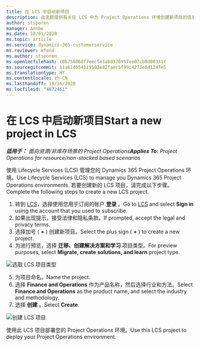 ```yaml
---
title: 在 LCS 中启动新项目
description: 此主题提供有关在 LCS 中为 Project Operations 环境创建新项目的信息。
author: stsporen
manager: Annbe
ms.date: 10/01/2020
ms.topic: article
ms.service: dynamics-365-customerservice
ms.reviewer: kfend
ms.author: stsporen
ms.openlocfilehash: c0b756068f7eec5e3abd326957ee07cb0d00331f
ms.sourcegitcommit: 11a61db54119503e82faec5f99c4273e8d1247e5
ms.translationtype: HT
ms.contentlocale: zh-CN
ms.lasthandoff: 10/16/2020
ms.locfileid: "4072461"
---
```

# <a name="start-a-new-project-in-lcs"></a><span data-ttu-id="05989-103">在 LCS 中启动新项目</span><span class="sxs-lookup"><span data-stu-id="05989-103">Start a new project in LCS</span></span>

<span data-ttu-id="05989-104">_**适用于：** 面向资源/非库存场景的 Project Operations_</span><span class="sxs-lookup"><span data-stu-id="05989-104">_**Applies To:** Project Operations for resource/non-stocked based scenarios_</span></span>

<span data-ttu-id="05989-105">使用 Lifecycle Services (LCS) 管理您的 Dynamics 365 Project Operations 环境。</span><span class="sxs-lookup"><span data-stu-id="05989-105">Use Lifecycle Services (LCS) to manage you Dynamics 365 Project Operations environments.</span></span> <span data-ttu-id="05989-106">若要创建新的 LCS 项目，请完成以下步骤。</span><span class="sxs-lookup"><span data-stu-id="05989-106">Complete the following steps to create a new LCS project.</span></span>

1. <span data-ttu-id="05989-107">转到 [LCS](https://lcs.dynamics.com/Logon/Index)，选择使用您用于订阅的帐户 **登录** 。</span><span class="sxs-lookup"><span data-stu-id="05989-107">Go to [LCS](https://lcs.dynamics.com/Logon/Index) and select **Sign in** using the account that you used to subscribe.</span></span>
2. <span data-ttu-id="05989-108">如果出现提示，接受法律和隐私条款。</span><span class="sxs-lookup"><span data-stu-id="05989-108">If prompted, accept the legal and privacy terms.</span></span>
3. <span data-ttu-id="05989-109">选择加号 ( **+** ) 创建新项目。</span><span class="sxs-lookup"><span data-stu-id="05989-109">Select the plus sign ( **+** ) to create a new project.</span></span>
4. <span data-ttu-id="05989-110">为进行预览，选择 **迁移、创建解决方案和学习** 项目类型。</span><span class="sxs-lookup"><span data-stu-id="05989-110">For preview purposes, select **Migrate, create solutions, and learn** project type.</span></span>

  ![选取 LCS 项目类型](./media/create-lcs-1.png)

5. <span data-ttu-id="05989-112">为项目命名。</span><span class="sxs-lookup"><span data-stu-id="05989-112">Name the project.</span></span> 
6. <span data-ttu-id="05989-113">选择 **Finance and Operations** 作为产品名称，然后选择行业和方法。</span><span class="sxs-lookup"><span data-stu-id="05989-113">Select **Finance and Operations** as the product name, and select the industry and methodology.</span></span> 
7. <span data-ttu-id="05989-114">选择 **创建** 。</span><span class="sxs-lookup"><span data-stu-id="05989-114">Select **Create**.</span></span>

![创建 LCS 项目](./media/create-lcs-2.png)

<span data-ttu-id="05989-116">使用此 LCS 项目部署您的 Project Operations 环境。</span><span class="sxs-lookup"><span data-stu-id="05989-116">Use this LCS project to deploy your Project Operations environment.</span></span>

